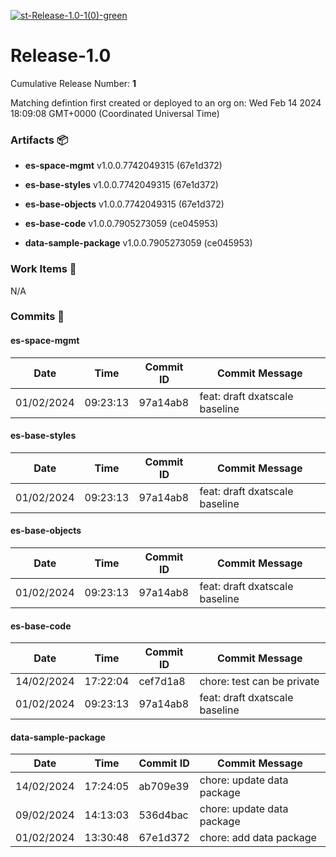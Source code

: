 [![st-Release-1.0-1(0)-green](https://img.shields.io/static/v1?label=st&message=Release-1.0-1(0)&color=green)](#8bcd4983fd3d3c6f2ec2e638e22fc328c6e09be9) 
<a id=8bcd4983fd3d3c6f2ec2e638e22fc328c6e09be9></a>
# Release-1.0
 Cumulative Release Number: <b>1</b> 

Matching defintion first created or deployed to an org on: Wed Feb 14 2024 18:09:08 GMT+0000 (Coordinated Universal Time)
 ### Artifacts :package:
- **es-space-mgmt**     v1.0.0.7742049315 (67e1d372)

- **es-base-styles**     v1.0.0.7742049315 (67e1d372)

- **es-base-objects**     v1.0.0.7742049315 (67e1d372)

- **es-base-code**     v1.0.0.7905273059 (ce045953)

- **data-sample-package**     v1.0.0.7905273059 (ce045953)

### Work Items :gem:
N/A

### Commits :book:

#### es-space-mgmt
| Date       | Time     | Commit ID | Commit Message                 |
| ---------- | -------- | --------- | ------------------------------ |
| 01/02/2024 | 09:23:13 | 97a14ab8  | feat: draft dxatscale baseline |

#### es-base-styles
| Date       | Time     | Commit ID | Commit Message                 |
| ---------- | -------- | --------- | ------------------------------ |
| 01/02/2024 | 09:23:13 | 97a14ab8  | feat: draft dxatscale baseline |

#### es-base-objects
| Date       | Time     | Commit ID | Commit Message                 |
| ---------- | -------- | --------- | ------------------------------ |
| 01/02/2024 | 09:23:13 | 97a14ab8  | feat: draft dxatscale baseline |

#### es-base-code
| Date       | Time     | Commit ID | Commit Message                 |
| ---------- | -------- | --------- | ------------------------------ |
| 14/02/2024 | 17:22:04 | cef7d1a8  | chore: test can be private     |
| 01/02/2024 | 09:23:13 | 97a14ab8  | feat: draft dxatscale baseline |

#### data-sample-package
| Date       | Time     | Commit ID | Commit Message             |
| ---------- | -------- | --------- | -------------------------- |
| 14/02/2024 | 17:24:05 | ab709e39  | chore: update data package |
| 09/02/2024 | 14:13:03 | 536d4bac  | chore: update data package |
| 01/02/2024 | 13:30:48 | 67e1d372  | chore: add data package    |
